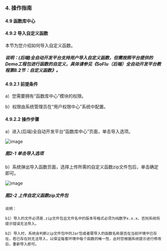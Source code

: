 ### 4. 操作指南

#### 4.9 函数库中心

#### 4.9.2 导入自定义函数

本节为您介绍如何导入自定义函数。

##### 说明：(后端)全自动开发平台支持用户导入自定义函数，但需按照平台提供的Demo工程包进行函数的自定义，具体请参见《SoFlu（后端）全自动开发平台教程第8.2节：自定义函数》。

#### 4.9.2.1 前提条件

a）您需要拥有“函数库中心”模块的权限。

b）权限由系统管理员在“用户权限中心”系统中配置。

#### 4.9.2.2 操作步骤

a）进入(后端)全自动开发平台“函数库中心”页面，单击导入选项。

![image](https://user-images.githubusercontent.com/79617492/197138940-d52f733c-503c-40fe-bd56-71305abab563.png)

##### 图2-1 单击导入选项

b）系统弹出导入函数页面，选择上传所需的自定义函数zip文件包后，单击确定即可。

![image](https://user-images.githubusercontent.com/79617492/197138965-4806565b-52bf-4a97-92ff-72ce77c0f862.png)

##### 图2-2 上传自定义函数zip文件包

```
说明：

b1）导入的文件必须是.zip文件包且文件名中的版本号格式必须为纯数字x.x.x，否则系统将提示错误无法导入。

b2）导入时，系统会判断zip文件包中的Jar包或者需导入的函数名称是否在当前环境中已存在，若已存在则无法导入，以保证每套环境中每个函数的唯一性，此时您根据系统提示进行修改后，重新导入即可。
```
